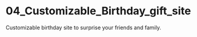 # 04_Customizable_Birthday_gift_site
 Customizable birthday site to surprise your friends and family.
